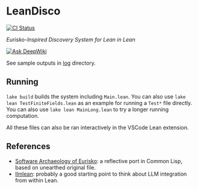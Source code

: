 # LeanDisco

[![CI Status](https://github.com/namin/LeanDisco/actions/workflows/lean_action_ci.yml/badge.svg)](https://github.com/namin/LeanDisco/actions/workflows/lean_action_ci.yml)

_Eurisko-Inspired Discovery System for Lean in Lean_

[![Ask DeepWiki](https://deepwiki.com/badge.svg)](https://deepwiki.com/namin/LeanDisco)

See sample outputs in [log](log) directory.

## Running

`lake build` builds the system including `Main.lean`.
You can also use `lake lean TestFiniteFields.lean` as an example for running a `Test*` file directly.
You can also use `lake lean MainLong.lean` to try a longer running computation.

All these files can also be ran interactively in the VSCode Lean extension.

## References

- [Software Archaeology of Eurisko](https://github.com/namin/eurisclo/tree/llm): a reflective port in Common Lisp, based on unearthed original file.
- [llmlean](https://github.com/cmu-l3/llmlean/): probably a good starting point to think about LLM integration from within Lean.
